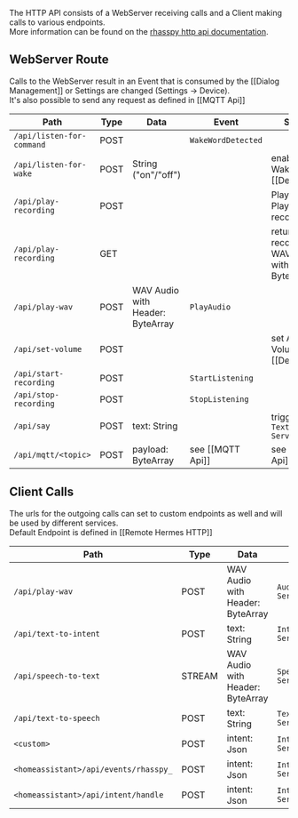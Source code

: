 The HTTP API consists of a WebServer receiving calls and a Client making calls to various
endpoints. <br/> More information can be
found on
the [rhasspy http api documentation](https://rhasspy.readthedocs.io/en/latest/reference/#http-api).

## WebServer Route

Calls to the WebServer result in an Event that is consumed by the [[Dialog Management]]
or Settings are changed (Settings -> Device). </br> It's also possible to send any request as
defined in [[MQTT Api]]

| Path                      | Type | Data                             | Event              | Settings                                                 |
|---------------------------|------|----------------------------------|--------------------|----------------------------------------------------------|
| `/api/listen-for-command` | POST |                                  | `WakeWordDetected` |                                                          |
| `/api/listen-for-wake`    | POST | String ("on"/"off")              |                    | enable/disable WakeWord [[Device]]                       |
| `/api/play-recording`     | POST |                                  |                    | Play or Stop Playing latest recording                    |
| `/api/play-recording`     | GET  |                                  |                    | return latest recording WAV Audio with Header: ByteArray |
| `/api/play-wav`           | POST | WAV Audio with Header: ByteArray | `PlayAudio`        |                                                          |
| `/api/set-volume`         | POST |                                  |                    | set App Audio Volume [[Device]]                          |
| `/api/start-recording`    | POST |                                  | `StartListening`   |                                                          |
| `/api/stop-recording`     | POST |                                  | `StopListening`    |                                                          |
| `/api/say`                | POST | text: String                     |                    | trigger `TextToSpeech Service`                           |
| `/api/mqtt/<topic>`       | POST | payload: ByteArray               | see [[MQTT Api]]   | see [[MQTT Api]]                                         |

## Client Calls

The urls for the outgoing calls can set to custom endpoints as well and will be used by different
services.
<br/>
Default Endpoint is defined in [[Remote Hermes HTTP]]

| Path                                  | Type   | Data                             | Service                     |
|---------------------------------------|--------|----------------------------------|-----------------------------|
| `/api/play-wav`                       | POST   | WAV Audio with Header: ByteArray | `AudioPlaying Service`      | 
| `/api/text-to-intent`                 | POST   | text: String                     | `IntentRecognition Service` |
| `/api/speech-to-text`                 | STREAM | WAV Audio with Header: ByteArray | `SpeechToText Service`      | 
| `/api/text-to-speech`                 | POST   | text: String                     | `TextToSpeech Service`      | 
| `<custom>`                            | POST   | intent: Json                     | `IntentHandling Service`    |
| `<homeassistant>/api/events/rhasspy_` | POST   | intent: Json                     | `IntentHandling Service`    | 
| `<homeassistant>/api/intent/handle`   | POST   | intent: Json                     | `IntentHandling Service`    | 
